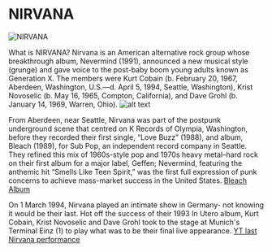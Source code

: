 # NIRVANA
![NIRVANA](![image](https://github.com/RavicL/RavicL.github.io/assets/152232151/88985600-0770-4670-9f22-6050d74bda28)
)

What is NIRVANA? 
Nirvana is an American alternative rock group whose breakthrough album, Nevermind (1991), announced a new musical style (grunge) and gave voice to the post-baby boom young adults known as Generation X. The members were Kurt Cobain (b. February 20, 1967, Aberdeen, Washington, U.S.—d. April 5, 1994, Seattle, Washington), Krist Novoselic (b. May 16, 1965, Compton, California), and Dave Grohl (b. January 14, 1969, Warren, Ohio).
![alt text](![image](https://github.com/RavicL/RavicL.github.io/assets/152232151/59cebd39-21e9-44e1-832a-3b41cccc61e7)
)

From Aberdeen, near Seattle, Nirvana was part of the postpunk underground scene that centred on K Records of Olympia, Washington, before they recorded their first single, “Love Buzz” (1988), and album, Bleach (1989), for Sub Pop, an independent record company in Seattle. They refined this mix of 1960s-style pop and 1970s heavy metal–hard rock on their first album for a major label, Geffen; Nevermind, featuring the anthemic hit “Smells Like Teen Spirit,” was the first full expression of punk concerns to achieve mass-market success in the United States.
[Bleach Album](https://open.spotify.com/album/1KVGLuPtrMrLlyy4Je6df7?si=ecfWqGdnQmWaeMzpCvRnMg)

On 1 March 1994, Nirvana played an intimate show in Germany- not knowing it would be their last. Hot off the success of their 1993 In Utero album, Kurt Cobain, Krist Novoselic and Dave Grohl took to the stage at Munich's Terminal Einz (1) to play what was to be their final live appearance.
[YT last Nirvana performance](https://www.youtube.com/watch?v=vRHCAFiXVTM)


